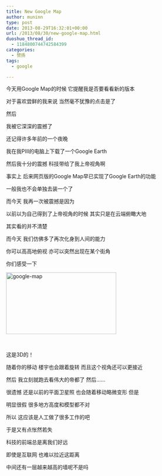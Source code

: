 ```yaml
---
title: New Google Map
author: muninn
type: post
date: 2013-08-29T16:32:01+00:00
url: /2013/08/30/new-google-map.html
duoshuo_thread_id:
  - 1184800744742584399
categories:
  - 赞扬
tags:
  - google

---
```

今天用Google Map的时候 它提醒我是否要看看新的版本
  
对于喜欢尝鲜的我来说 当然毫不犹豫的点击是了
  
然后
  
我被它深深的震撼了

还记得许多年前的一个夜晚
  
我在我PIII的电脑上下载了一个Google Earth
  
然后我十分的震撼 科技带给了我上帝视角啊

事实上 后来网页版的Google Map早已实现了Google Earth的功能
  
一般我也不会单独去装一个了
  
而今天 我再一次被震撼是因为
  
以前以为自己得到了上帝视角的时候 其实只是在云端俯瞰大地
  
其实看的并不清楚

而今天 我们仿佛多了再次化身到人间的能力
  
你可以高高地俯视 亦可以突然出现在某个街角
  
你们感受一下

[<img class="alignnone size-medium wp-image-316138" alt="google-map" src="https://tech.crandom.com/wp-content/uploads/2013/08/google-map-300x168.png" width="300" height="168" srcset="https://tech.crandom.com/wp-content/uploads/2013/08/google-map-300x168.png 300w, https://tech.crandom.com/wp-content/uploads/2013/08/google-map.png 960w" sizes="(max-width: 300px) 85vw, 300px" />][1]

&nbsp;

这是3D的！
  
随着你的移动 楼宇也会跟着旋转 而且这个视角还可以更接近

然后 我立刻就跑去看伟大的帝都了 然后……
  
很遗憾 还是以前的平面卫星照 也会随着移动略微变形 但是
  
明显很假 很多地方高度和模型都不对

所以 这应该是人工做了很多工作的吧
  
于是又有点怅然若失
  
科技的前端总是离我们好远
  
即使是互联网 也难以拉近这距离
  
中间还有一层越来越高的墙呢不是吗

 [1]: https://tech.crandom.com/wp-content/uploads/2013/08/google-map.png